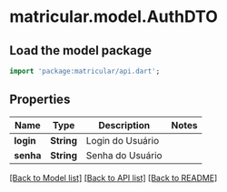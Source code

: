 # matricular.model.AuthDTO

## Load the model package
```dart
import 'package:matricular/api.dart';
```

## Properties
Name | Type | Description | Notes
------------ | ------------- | ------------- | -------------
**login** | **String** | Login do Usuário | 
**senha** | **String** | Senha do Usuário | 

[[Back to Model list]](../README.md#documentation-for-models) [[Back to API list]](../README.md#documentation-for-api-endpoints) [[Back to README]](../README.md)


